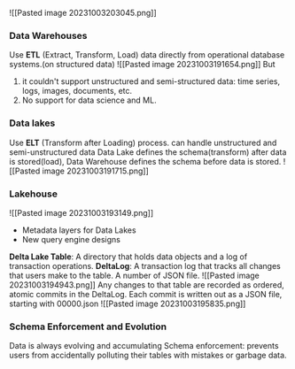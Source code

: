 ![[Pasted image 20231003203045.png]]
### Data Warehouses
Use **ETL**  (Extract, Transform, Load) data directly from operational database systems.(on structured data)
![[Pasted image 20231003191654.png]]
But 
1. it couldn't support unstructured and semi-structured data: time series, logs, images, documents, etc.
2. No support for data science and ML.

### Data lakes
Use **ELT** (Transform after Loading) process.
can handle unstructured and semi-unstructured data
Data Lake defines the schema(transform) after data is stored(load), Data Warehouse defines the schema before data is stored.
![[Pasted image 20231003191715.png]]
### Lakehouse
![[Pasted image 20231003193149.png]]
- Metadata layers for Data Lakes 
- New query engine designs

**Delta Lake Table**: A directory that holds data objects and a log of transaction operations.
**DeltaLog**: A transaction log that tracks all changes that users make to the table. A number of JSON file.
![[Pasted image 20231003194943.png]]
Any changes to that table are recorded as ordered, atomic commits in the DeltaLog.
Each commit is written out as a JSON file, starting with 00000.json
![[Pasted image 20231003195835.png]]


### Schema Enforcement and Evolution
Data is always evolving and accumulating
Schema enforcement: prevents users from accidentally polluting their tables with mistakes or garbage data.

